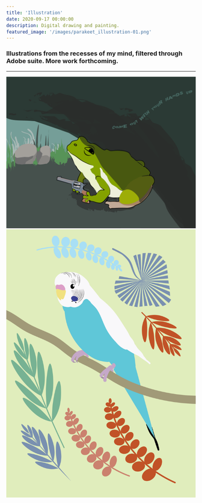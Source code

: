```yaml
---
title: 'Illustration'
date: 2020-09-17 00:00:00
description: Digital drawing and painting.
featured_image: '/images/parakeet_illustration-01.png'
---
```



### Illustrations from the recesses of my mind, filtered through Adobe suite. More work forthcoming.

---

<div class="gallery" data-columns="3">
	<img src="/images/handsupfrog.PNG">
	<img src="/images/parakeet_illustration-01.png">
</div>
